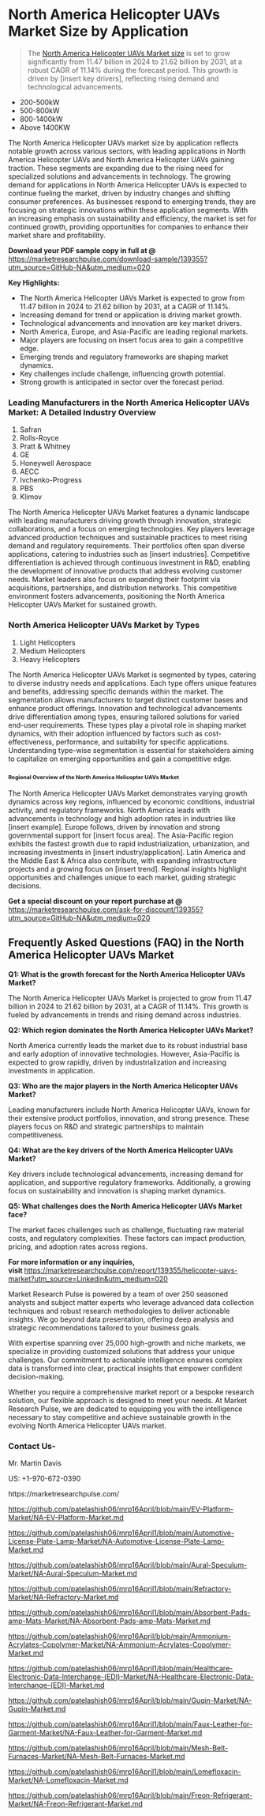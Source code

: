 <h1>North America Helicopter UAVs Market&nbsp;Size by Application</h1><blockquote><p>The <a href="https://marketresearchpulse.com/download-sample/139355?utm_source=GitHub-NA&amp;utm_medium=020">North America Helicopter UAVs Market size</a> is set to grow significantly from 11.47 billion in 2024 to 21.62 billion by 2031, at a robust CAGR of 11.14% during the forecast period. This growth is driven by [insert key drivers], reflecting rising demand and technological advancements.</p></blockquote><ul><li>200-500kW<li> 500-800kW<li> 800-1400kW<li> Above 1400KW</li></ul><p>The North America Helicopter UAVs market size by application reflects notable growth across various sectors, with leading applications in North America Helicopter UAVs and North America Helicopter UAVs gaining traction. These segments are expanding due to the rising need for specialized solutions and advancements in technology. The growing demand for applications in North America Helicopter UAVs is expected to continue fueling the market, driven by industry changes and shifting consumer preferences. As businesses respond to emerging trends, they are focusing on strategic innovations within these application segments. With an increasing emphasis on sustainability and efficiency, the market is set for continued growth, providing opportunities for companies to enhance their market share and profitability.</p><p><strong>Download your PDF sample copy in full at @ </strong><a href="https://marketresearchpulse.com/download-sample/139355?utm_source=GitHub-NA&amp;utm_medium=020">https://marketresearchpulse.com/download-sample/139355?utm_source=GitHub-NA&amp;utm_medium=020</a></p><p><strong>Key Highlights: </strong></p><ul><li>The North America Helicopter UAVs Market is expected to grow from 11.47 billion in 2024 to 21.62 billion by 2031, at a CAGR of 11.14%.</li><li>Increasing demand for trend or application is driving market growth.</li><li>Technological advancements and innovation are key market drivers.</li><li>North America, Europe, and Asia-Pacific are leading regional markets.</li><li>Major players are focusing on insert focus area to gain a competitive edge.</li><li>Emerging trends and regulatory frameworks are shaping market dynamics.</li><li>Key challenges include challenge, influencing growth potential.</li><li>Strong growth is anticipated in sector over the forecast period.</li></ul><h3>Leading Manufacturers in the North America Helicopter UAVs Market: A Detailed Industry Overview</h3><ol><li>Safran</li><li>Rolls-Royce</li><li>Pratt & Whitney</li><li>GE</li><li>Honeywell Aerospace</li><li>AECC</li><li>Ivchenko-Progress</li><li>PBS</li><li>Klimov</li></ol><div class="flex max-w-full flex-col flex-grow"><div class="min-h-8 text-message flex w-full flex-col items-end gap-2 whitespace-normal break-words [.text-message+&amp;]:mt-5" dir="auto" data-message-author-role="assistant" data-message-id="fd8432e4-4910-450d-b182-61b7bfb0a01f" data-message-model-slug="gpt-4o"><div class="flex w-full flex-col gap-1 empty:hidden first:pt-[3px]"><div class="markdown prose w-full break-words dark:prose-invert light"><p>The North America Helicopter UAVs Market features a dynamic landscape with leading manufacturers driving growth through innovation, strategic collaborations, and a focus on emerging technologies. Key players leverage advanced production techniques and sustainable practices to meet rising demand and regulatory requirements. Their portfolios often span diverse applications, catering to industries such as [insert industries]. Competitive differentiation is achieved through continuous investment in R&amp;D, enabling the development of innovative products that address evolving customer needs. Market leaders also focus on expanding their footprint via acquisitions, partnerships, and distribution networks. This competitive environment fosters advancements, positioning the North America Helicopter UAVs Market for sustained growth.</p></div></div></div></div><h3>North America Helicopter UAVs Market by Types</h3><ol><li>Light Helicopters<li> Medium Helicopters<li> Heavy Helicopters</li></ol><div class="flex max-w-full flex-col flex-grow"><div class="min-h-8 text-message flex w-full flex-col items-end gap-2 whitespace-normal break-words [.text-message+&amp;]:mt-5" dir="auto" data-message-author-role="assistant" data-message-id="084470be-0bb7-4664-bddf-5156b4f41249" data-message-model-slug="gpt-4o-mini"><div class="flex w-full flex-col gap-1 empty:hidden first:pt-[3px]"><div class="markdown prose w-full break-words dark:prose-invert light"><p>The North America Helicopter UAVs Market is segmented by types, catering to diverse industry needs and applications. Each type offers unique features and benefits, addressing specific demands within the market. The segmentation allows manufacturers to target distinct customer bases and enhance product offerings. Innovation and technological advancements drive differentiation among types, ensuring tailored solutions for varied end-user requirements. These types play a pivotal role in shaping market dynamics, with their adoption influenced by factors such as cost-effectiveness, performance, and suitability for specific applications. Understanding type-wise segmentation is essential for stakeholders aiming to capitalize on emerging opportunities and gain a competitive edge.</p></div></div></div></div><h3><span style="font-size: 11px;">Regional Overview of the North America Helicopter UAVs Market</span></h3><div class="flex max-w-full flex-col flex-grow"><div class="min-h-8 text-message flex w-full flex-col items-end gap-2 whitespace-normal break-words [.text-message+&amp;]:mt-5" dir="auto" data-message-author-role="assistant" data-message-id="e9038762-ce64-4e30-91c9-9bd413514231" data-message-model-slug="gpt-4o-mini"><div class="flex w-full flex-col gap-1 empty:hidden first:pt-[3px]"><div class="markdown prose w-full break-words dark:prose-invert light"><p>The North America Helicopter UAVs Market demonstrates varying growth dynamics across key regions, influenced by economic conditions, industrial activity, and regulatory frameworks. North America leads with advancements in technology and high adoption rates in industries like [insert example]. Europe follows, driven by innovation and strong governmental support for [insert focus area]. The Asia-Pacific region exhibits the fastest growth due to rapid industrialization, urbanization, and increasing investments in [insert industry/application]. Latin America and the Middle East &amp; Africa also contribute, with expanding infrastructure projects and a growing focus on [insert trend]. Regional insights highlight opportunities and challenges unique to each market, guiding strategic decisions.</p></div></div></div></div><p><strong>Get a special discount on your report purchase at @ </strong><a href="https://marketresearchpulse.com/ask-for-discount/139355?utm_source=GitHub-NA&amp;utm_medium=020">https://marketresearchpulse.com/ask-for-discount/139355?utm_source=GitHub-NA&amp;utm_medium=020</a></p><h2>Frequently Asked Questions (FAQ) in the North America Helicopter UAVs Market</h2><p><strong>Q1: What is the growth forecast for the North America Helicopter UAVs Market?</strong></p><p>The North America Helicopter UAVs Market is projected to grow from 11.47 billion in 2024 to 21.62 billion by 2031, at a CAGR of 11.14%. This growth is fueled by advancements in trends and rising demand across industries.</p><p><strong>Q2: Which region dominates the North America Helicopter UAVs Market?</strong></p><p>North America currently leads the market due to its robust industrial base and early adoption of innovative technologies. However, Asia-Pacific is expected to grow rapidly, driven by industrialization and increasing investments in application.</p><p><strong>Q3: Who are the major players in the North America Helicopter UAVs Market?</strong></p><p>Leading manufacturers include North America Helicopter UAVs, known for their extensive product portfolios, innovation, and strong presence. These players focus on R&amp;D and strategic partnerships to maintain competitiveness.</p><p><strong>Q4: What are the key drivers of the North America Helicopter UAVs Market?</strong></p><p>Key drivers include technological advancements, increasing demand for application, and supportive regulatory frameworks. Additionally, a growing focus on sustainability and innovation is shaping market dynamics.</p><p><strong>Q5: What challenges does the North America Helicopter UAVs Market face?</strong></p><p>The market faces challenges such as challenge, fluctuating raw material costs, and regulatory complexities. These factors can impact production, pricing, and adoption rates across regions.</p><p><strong>For more information or any inquiries, visit&nbsp;</strong><a href="https://marketresearchpulse.com/report/139355/helicopter-uavs-market?utm_source=Linkedin&utm_medium=020">https://marketresearchpulse.com/report/139355/helicopter-uavs-market?utm_source=Linkedin&utm_medium=020</a></p><p>Market Research Pulse is powered by a team of over 250 seasoned analysts and subject matter experts who leverage advanced data collection techniques and robust research methodologies to deliver actionable insights. We go beyond data presentation, offering deep analysis and strategic recommendations tailored to your business goals.</p><p>With expertise spanning over 25,000 high-growth and niche markets, we specialize in providing customized solutions that address your unique challenges. Our commitment to actionable intelligence ensures complex data is transformed into clear, practical insights that empower confident decision-making.</p><p>Whether you require a comprehensive market report or a bespoke research solution, our flexible approach is designed to meet your needs. At Market Research Pulse, we are dedicated to equipping you with the intelligence necessary to stay competitive and achieve sustainable growth in the evolving North America Helicopter UAVs market.</p><h3><strong>Contact Us-</strong></h3><p>Mr. Martin Davis</p><p>US: +1-970-672-0390</p><p>https://marketresearchpulse.com/</p><p><a href="https://github.com/patelashish06/mrp16April/blob/main/EV-Platform-Market/NA-EV-Platform-Market.md">https://github.com/patelashish06/mrp16April/blob/main/EV-Platform-Market/NA-EV-Platform-Market.md</a></p><p><a href="https://github.com/patelashish06/mrp16April1/blob/main/Automotive-License-Plate-Lamp-Market/NA-Automotive-License-Plate-Lamp-Market.md">https://github.com/patelashish06/mrp16April1/blob/main/Automotive-License-Plate-Lamp-Market/NA-Automotive-License-Plate-Lamp-Market.md</a></p><p><a href="https://github.com/patelashish06/mrp16April/blob/main/Aural-Speculum-Market/NA-Aural-Speculum-Market.md">https://github.com/patelashish06/mrp16April/blob/main/Aural-Speculum-Market/NA-Aural-Speculum-Market.md</a></p><p><a href="https://github.com/patelashish06/mrp16April1/blob/main/Refractory-Market/NA-Refractory-Market.md">https://github.com/patelashish06/mrp16April1/blob/main/Refractory-Market/NA-Refractory-Market.md</a></p><p><a href="https://github.com/patelashish06/mrp16April1/blob/main/Absorbent-Pads-amp-Mats-Market/NA-Absorbent-Pads-amp-Mats-Market.md">https://github.com/patelashish06/mrp16April1/blob/main/Absorbent-Pads-amp-Mats-Market/NA-Absorbent-Pads-amp-Mats-Market.md</a></p><p><a href="https://github.com/patelashish06/mrp16April/blob/main/Ammonium-Acrylates-Copolymer-Market/NA-Ammonium-Acrylates-Copolymer-Market.md">https://github.com/patelashish06/mrp16April/blob/main/Ammonium-Acrylates-Copolymer-Market/NA-Ammonium-Acrylates-Copolymer-Market.md</a></p><p><a href="https://github.com/patelashish06/mrp16April1/blob/main/Healthcare-Electronic-Data-Interchange-(EDI)-Market/NA-Healthcare-Electronic-Data-Interchange-(EDI)-Market.md">https://github.com/patelashish06/mrp16April1/blob/main/Healthcare-Electronic-Data-Interchange-(EDI)-Market/NA-Healthcare-Electronic-Data-Interchange-(EDI)-Market.md</a></p><p><a href="https://github.com/patelashish06/mrp16April/blob/main/Guqin-Market/NA-Guqin-Market.md">https://github.com/patelashish06/mrp16April/blob/main/Guqin-Market/NA-Guqin-Market.md</a></p><p><a href="https://github.com/patelashish06/mrp16April1/blob/main/Faux-Leather-for-Garment-Market/NA-Faux-Leather-for-Garment-Market.md">https://github.com/patelashish06/mrp16April1/blob/main/Faux-Leather-for-Garment-Market/NA-Faux-Leather-for-Garment-Market.md</a></p><p><a href="https://github.com/patelashish06/mrp16April/blob/main/Mesh-Belt-Furnaces-Market/NA-Mesh-Belt-Furnaces-Market.md">https://github.com/patelashish06/mrp16April/blob/main/Mesh-Belt-Furnaces-Market/NA-Mesh-Belt-Furnaces-Market.md</a></p><p><a href="https://github.com/patelashish06/mrp16April1/blob/main/Lomefloxacin-Market/NA-Lomefloxacin-Market.md">https://github.com/patelashish06/mrp16April1/blob/main/Lomefloxacin-Market/NA-Lomefloxacin-Market.md</a></p><p><a href="https://github.com/patelashish06/mrp16April/blob/main/Freon-Refrigerant-Market/NA-Freon-Refrigerant-Market.md">https://github.com/patelashish06/mrp16April/blob/main/Freon-Refrigerant-Market/NA-Freon-Refrigerant-Market.md</a></p>